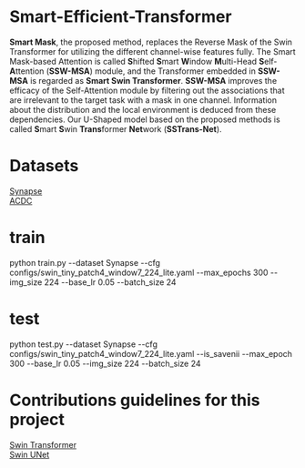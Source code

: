 # Smart-Efficient-Transformer
  <strong>Smart Mask</strong>, the proposed method, replaces the Reverse Mask of the Swin Transformer for utilizing the different channel-wise features fully. The Smart Mask-based Attention is called <strong>S</strong>hifted <strong>S</strong>mart <strong>W</strong>indow <strong>M</strong>ulti-Head <strong>S</strong>elf-<strong>A</strong>ttention (<strong>SSW-MSA</strong>) module, and the Transformer embedded in <strong>SSW-MSA</strong> is regarded as <strong>Smart Swin Transformer</strong>. <strong>SSW-MSA</strong> improves the efficacy of the Self-Attention module by filtering out the associations that are irrelevant to the target task with a mask in one channel. Information about the distribution and the local environment is deduced from these dependencies. Our U-Shaped model based on the proposed methods is called <strong>S</strong>mart <strong>S</strong>win <strong>Trans</strong>former <strong>Net</strong>work (<strong>SSTrans-Net</strong>). <br />
# Datasets
[Synapse](https://github.com/microsoft/Swin-Transformer) <br />
[ACDC](https://www.creatis.insa-lyon.fr/Challenge/acdc/databases.html) <br />
# train
python train.py --dataset Synapse --cfg configs/swin_tiny_patch4_window7_224_lite.yaml --max_epochs 300 --img_size 224 --base_lr 0.05 --batch_size 24 <br />
# test
python test.py --dataset Synapse --cfg configs/swin_tiny_patch4_window7_224_lite.yaml --is_savenii --max_epoch 300 --base_lr 0.05 --img_size 224 --batch_size 24 <br />
# Contributions guidelines for this project 
[Swin Transformer](https://github.com/microsoft/Swin-Transformer) <br />
[Swin UNet](https://github.com/HuCaoFighting/Swin-Unet) <br />
